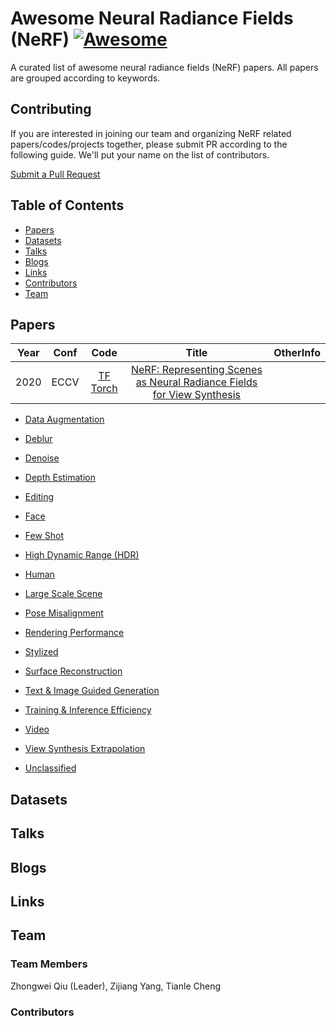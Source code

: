 # Awesome Neural Radiance Fields (NeRF) [![Awesome](https://cdn.rawgit.com/sindresorhus/awesome/d7305f38d29fed78fa85652e3a63e154dd8e8829/media/badge.svg)](https://github.com/sindresorhus/awesome)
A curated list of awesome neural radiance fields (NeRF) papers. All papers are grouped according to keywords.

## Contributing
If you are interested in joining our team and organizing NeRF related papers/codes/projects together, please submit PR according to the following guide. We'll put your name on the list of contributors.


[Submit a Pull Request](./submit-pr.md)

## Table of Contents

- [Papers](#Papers)
- [Datasets](#Datasets)
- [Talks](#Talks)
- [Blogs](#Blogs)
- [Links](#Links)
- [Contributors](#Contributors)
- [Team](#Team)


## Papers

|Year|Conf|Code|Title|OtherInfo|
|:-:|:-:|:-:|:-:|:-:|
|2020|ECCV|[TF](https://github.com/bmild/nerf) [Torch](https://github.com/yenchenlin/nerf-pytorch)|[NeRF: Representing Scenes as Neural Radiance Fields for View Synthesis](https://dl.acm.org/doi/pdf/10.1145/3503250)|

- [Data Augmentation](./papers/DataAugmentation.md)
- [Deblur](./papers/Deblur.md)
- [Denoise](./papers/Denoise.md)
- [Depth Estimation](./papers/DepthEstimation.md)
- [Editing](./papers/Editing.md)
- [Face](./papers/Face.md)
- [Few Shot](./papers/FewShot.md)
- [High Dynamic Range (HDR)](./papers/HDR.md)
- [Human](./papers/Human.md)
- [Large Scale Scene](./papers/LargeScaleScene.md)
- [Pose Misalignment](./papers/PoseMisalignment.md)
- [Rendering Performance](./papers/RenderingPerformance.md)
- [Stylized](./papers/Stylized.md)
- [Surface Reconstruction](./papers/SurfaceReconstruction.md)
- [Text & Image Guided Generation](./papers/TestImageGuidedGeneration.md)
- [Training & Inference Efficiency](./papers/TrainingInferenceEfficiency.md)
- [Video](./papers/Video.md)
- [View Synthesis Extrapolation](./papers/ViewSynthesisExtrapolation.md)

- [Unclassified](./papers/Unclassified.md)

## Datasets

## Talks

## Blogs

## Links

## Team
### Team Members
Zhongwei Qiu (Leader), Zijiang Yang, Tianle Cheng
### Contributors
